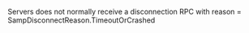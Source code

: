 Servers does not normally receive a disconnection RPC with reason = SampDisconnectReason.TimeoutOrCrashed